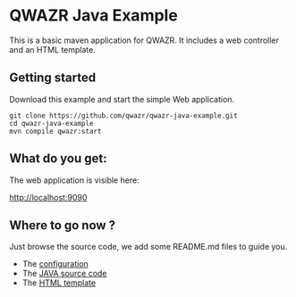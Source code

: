 # QWAZR Java Example
    
This is a basic maven application for QWAZR.
It includes a web controller and an HTML template.

## Getting started

Download this example and start the simple Web application.

```shell
git clone https://github.com/qwazr/qwazr-java-example.git
cd qwazr-java-example
mvn compile qwazr:start
```

## What do you get:

The web application is visible here:

[http://localhost:9090](http://localhost:9090)
    
## Where to go now ?

Just browse the source code, we add some README.md files to guide you.

- The [configuration](etc)
- The [JAVA source code](src/main/java/com/qwazr/example)
- The [HTML template](src/main/resources/com/qwazr/example)